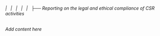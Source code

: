 ###### |   |   |   |   |   ├── Reporting on the legal and ethical compliance of CSR activities

*Add content here*